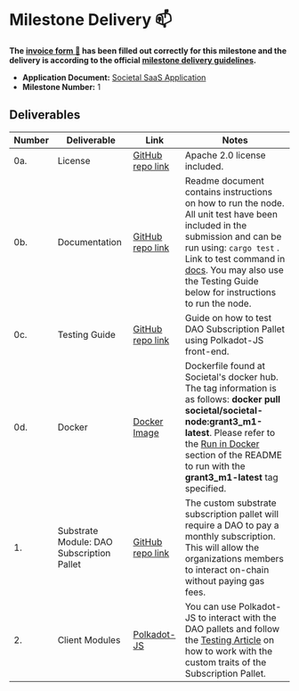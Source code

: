 # Milestone Delivery :mailbox:

**The [invoice form :pencil:](https://docs.google.com/forms/d/e/1FAIpQLSfmNYaoCgrxyhzgoKQ0ynQvnNRoTmgApz9NrMp-hd8mhIiO0A/viewform) has been filled out correctly for this milestone and the delivery is according to the official [milestone delivery guidelines](https://github.com/w3f/Grants-Program/blob/master/docs/milestone-deliverables-guidelines.md).**  



* **Application Document:** [Societal SaaS Application](https://github.com/w3f/Grants-Program/blob/master/applications/societal_saas_pricing.md) 
* **Milestone Number:** 1



## Deliverables


| Number | Deliverable | Link | Notes |
| ------------- | ------------- | ------------- |------------- |
| 0a. | License |[GitHub repo link](https://github.com/sctllabs/societal-node/blob/grant3_m1/LICENSE)| Apache 2.0 license included. |
| 0b. | Documentation |[GitHub repo link](https://github.com/sctllabs/societal-node/blob/grant3_m1/README.md) | Readme document contains instructions on how to run the node. All unit test have been included in the submission and can be run using: `cargo test` . Link to test command in [docs](https://github.com/sctllabs/societal-node/blob/grant3_m1#unit-test). You may also use the Testing Guide below for instructions to run the node. |
| 0c. | Testing Guide |[GitHub repo link](https://github.com/sctllabs/societal-node/blob/grant3_m1/docs/SubscriptionTestingGuide.md)| Guide on how to test DAO Subscription Pallet using Polkadot-JS front-end. |
| 0d. | Docker |[Docker Image](https://hub.docker.com/layers/societal/societal-node/grant3_m1-latest/images/sha256-21719afd8ec6237ffa4b12303da79b67ed078d7d5b160ef0a19ba9e20a061516?context=explore)| Dockerfile found at Societal's docker hub. The tag information is as follows: **docker pull societal/societal-node:grant3_m1-latest**. Please refer to the [Run in Docker](https://github.com/sctllabs/societal-node/blob/grant3_m1#run-in-docker) section of the README to run with the **grant3_m1-latest** tag specified. |
| 1. | Substrate Module: DAO Subscription Pallet |[GitHub repo link](https://github.com/sctllabs/societal-node/tree/grant3_m1/pallets/dao-subscription) | The custom substrate subscription pallet will require a DAO to pay a monthly subscription. This will allow the organizations members to interact on-chain without paying gas fees.  |
| 2. | Client Modules | [Polkadot-JS](https://cloudflare-ipfs.com/ipns/dotapps.io/?rpc=ws://localhost:9944) | You can use Polkadot-JS to interact with the DAO pallets and follow the [Testing Article](https://github.com/sctllabs/societal-node/blob/grant3_m1/docs/SubscriptionTestingGuide.md) on how to work with the custom traits of the Subscription Pallet.  |
